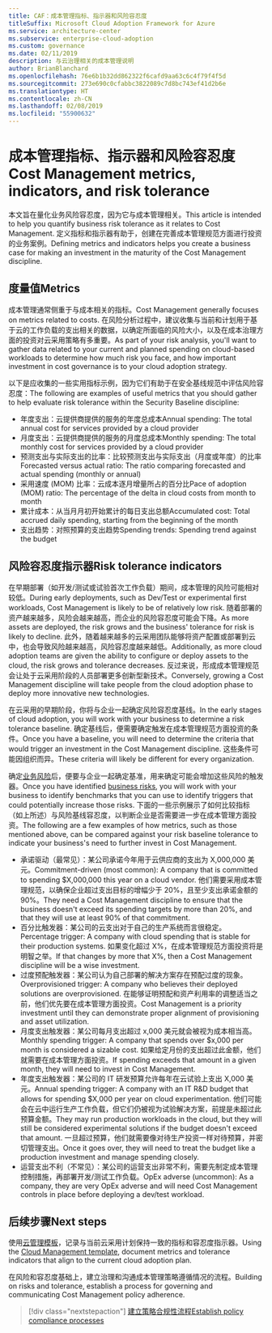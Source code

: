 ```yaml
---
title: CAF：成本管理指标、指示器和风险容忍度
titleSuffix: Microsoft Cloud Adoption Framework for Azure
ms.service: architecture-center
ms.subservice: enterprise-cloud-adoption
ms.custom: governance
ms.date: 02/11/2019
description: 与云治理相关的成本管理说明
author: BrianBlanchard
ms.openlocfilehash: 76e6b1b32dd862322f6cafd9aa63c6c4f79f4f5d
ms.sourcegitcommit: 273e690c0cfabbc3822089c7d8bc743ef41d2b6e
ms.translationtype: HT
ms.contentlocale: zh-CN
ms.lasthandoff: 02/08/2019
ms.locfileid: "55900632"
---
```

# <a name="cost-management-metrics-indicators-and-risk-tolerance"></a><span data-ttu-id="30235-103">成本管理指标、指示器和风险容忍度</span><span class="sxs-lookup"><span data-stu-id="30235-103">Cost Management metrics, indicators, and risk tolerance</span></span>

<span data-ttu-id="30235-104">本文旨在量化业务风险容忍度，因为它与成本管理相关。</span><span class="sxs-lookup"><span data-stu-id="30235-104">This article is intended to help you quantify business risk tolerance as it relates to Cost Management.</span></span> <span data-ttu-id="30235-105">定义指标和指示器有助于，创建在完善成本管理规范方面进行投资的业务案例。</span><span class="sxs-lookup"><span data-stu-id="30235-105">Defining metrics and indicators helps you create a business case for making an investment in the maturity of the Cost Management discipline.</span></span>

## <a name="metrics"></a><span data-ttu-id="30235-106">度量值</span><span class="sxs-lookup"><span data-stu-id="30235-106">Metrics</span></span>

<span data-ttu-id="30235-107">成本管理通常侧重于与成本相关的指标。</span><span class="sxs-lookup"><span data-stu-id="30235-107">Cost Management generally focuses on metrics related to costs.</span></span> <span data-ttu-id="30235-108">在风险分析过程中，建议收集与当前和计划用于基于云的工作负载的支出相关的数据，以确定所面临的风险大小，以及在成本治理方面的投资对云采用策略有多重要。</span><span class="sxs-lookup"><span data-stu-id="30235-108">As part of your risk analysis, you'll want to gather data related to your current and planned spending on cloud-based workloads to determine how much risk you face, and how important investment in cost governance is to your cloud adoption strategy.</span></span>

<span data-ttu-id="30235-109">以下是应收集的一些实用指标示例，因为它们有助于在安全基线规范中评估风险容忍度：</span><span class="sxs-lookup"><span data-stu-id="30235-109">The following are examples of useful metrics that you should gather to help evaluate risk tolerance within the Security Baseline discipline:</span></span>

- <span data-ttu-id="30235-110">年度支出：云提供商提供的服务的年度总成本</span><span class="sxs-lookup"><span data-stu-id="30235-110">Annual spending: The total annual cost for services provided by a cloud provider</span></span>
- <span data-ttu-id="30235-111">月度支出：云提供商提供的服务的月度总成本</span><span class="sxs-lookup"><span data-stu-id="30235-111">Monthly spending: The total monthly cost for services provided by a cloud provider</span></span>
- <span data-ttu-id="30235-112">预测支出与实际支出的比率：比较预测支出与实际支出（月度或年度）的比率</span><span class="sxs-lookup"><span data-stu-id="30235-112">Forecasted versus actual ratio: The ratio comparing forecasted and actual spending (monthly or annual)</span></span>
- <span data-ttu-id="30235-113">采用速度 (MOM) 比率：云成本逐月增量所占的百分比</span><span class="sxs-lookup"><span data-stu-id="30235-113">Pace of adoption (MOM) ratio: The percentage of the delta in cloud costs from month to month</span></span>
- <span data-ttu-id="30235-114">累计成本：从当月月初开始累计的每日支出总额</span><span class="sxs-lookup"><span data-stu-id="30235-114">Accumulated cost: Total accrued daily spending, starting from the beginning of the month</span></span>
- <span data-ttu-id="30235-115">支出趋势：对照预算的支出趋势</span><span class="sxs-lookup"><span data-stu-id="30235-115">Spending trends: Spending trend against the budget</span></span>

## <a name="risk-tolerance-indicators"></a><span data-ttu-id="30235-116">风险容忍度指示器</span><span class="sxs-lookup"><span data-stu-id="30235-116">Risk tolerance indicators</span></span>

<span data-ttu-id="30235-117">在早期部署（如开发/测试或试验首次工作负载）期间，成本管理的风险可能相对较低。</span><span class="sxs-lookup"><span data-stu-id="30235-117">During early deployments, such as Dev/Test or experimental first workloads, Cost Management is likely to be of relatively low risk.</span></span> <span data-ttu-id="30235-118">随着部署的资产越来越多，风险会越来越高，而企业的风险容忍度可能会下降。</span><span class="sxs-lookup"><span data-stu-id="30235-118">As more assets are deployed, the risk grows and the business' tolerance for risk is likely to decline.</span></span> <span data-ttu-id="30235-119">此外，随着越来越多的云采用团队能够将资产配置或部署到云中，也会导致风险越来越高，风险容忍度越来越低。</span><span class="sxs-lookup"><span data-stu-id="30235-119">Additionally, as more cloud adoption teams are given the ability to configure or deploy assets to the cloud, the risk grows and tolerance decreases.</span></span> <span data-ttu-id="30235-120">反过来说，形成成本管理规范会让处于云采用阶段的人员部署更多创新型新技术。</span><span class="sxs-lookup"><span data-stu-id="30235-120">Conversely, growing a Cost Management discipline will take people from the cloud adoption phase to deploy more innovative new technologies.</span></span>

<span data-ttu-id="30235-121">在云采用的早期阶段，你将与企业一起确定风险容忍度基线。</span><span class="sxs-lookup"><span data-stu-id="30235-121">In the early stages of cloud adoption, you will work with your business to determine a risk tolerance baseline.</span></span> <span data-ttu-id="30235-122">确定基线后，便需要确定触发在成本管理规范方面投资的条件。</span><span class="sxs-lookup"><span data-stu-id="30235-122">Once you have a baseline, you will need to determine the criteria that would trigger an investment in the Cost Management discipline.</span></span> <span data-ttu-id="30235-123">这些条件可能因组织而异。</span><span class="sxs-lookup"><span data-stu-id="30235-123">These criteria will likely be different for every organization.</span></span>

<span data-ttu-id="30235-124">确定[业务风险](./business-risks.md)后，便要与企业一起确定基准，用来确定可能会增加这些风险的触发器。</span><span class="sxs-lookup"><span data-stu-id="30235-124">Once you have identified [business risks](./business-risks.md), you will work with your business to identify benchmarks that you can use to identify triggers that could potentially increase those risks.</span></span> <span data-ttu-id="30235-125">下面的一些示例展示了如何比较指标（如上所述）与风险基线容忍度，以判断企业是否需要进一步在成本管理方面投资。</span><span class="sxs-lookup"><span data-stu-id="30235-125">The following are a few examples of how metrics, such as those mentioned above, can be compared against your risk baseline tolerance to indicate your business's need to further invest in Cost Management.</span></span>

- <span data-ttu-id="30235-126">承诺驱动（最常见）：某公司承诺今年用于云供应商的支出为 X,000,000 美元。</span><span class="sxs-lookup"><span data-stu-id="30235-126">Commitment-driven (most common): A company that is committed to spending $X,000,000 this year on a cloud vendor.</span></span> <span data-ttu-id="30235-127">他们需要采用成本管理规范，以确保企业超过支出目标的增幅少于 20%，且至少支出承诺金额的 90%。</span><span class="sxs-lookup"><span data-stu-id="30235-127">They need a Cost Management discipline to ensure that the business doesn't exceed its spending targets by more than 20%, and that they will use at least 90% of that commitment.</span></span>
- <span data-ttu-id="30235-128">百分比触发器：某公司的云支出对于自己的生产系统而言很稳定。</span><span class="sxs-lookup"><span data-stu-id="30235-128">Percentage trigger: A company with cloud spending that is stable for their production systems.</span></span> <span data-ttu-id="30235-129">如果变化超过 X%，在成本管理规范方面投资将是明智之举。</span><span class="sxs-lookup"><span data-stu-id="30235-129">If that changes by more that X%, then a Cost Management discipline will be a wise investment.</span></span>
- <span data-ttu-id="30235-130">过度预配触发器：某公司认为自己部署的解决方案存在预配过度的现象。</span><span class="sxs-lookup"><span data-stu-id="30235-130">Overprovisioned trigger: A company who believes their deployed solutions are overprovisioned.</span></span> <span data-ttu-id="30235-131">在能够证明预配和资产利用率的调整适当之前，他们优先要在成本管理方面投资。</span><span class="sxs-lookup"><span data-stu-id="30235-131">Cost Management is a priority investment until they can demonstrate proper alignment of provisioning and asset utilization.</span></span>
- <span data-ttu-id="30235-132">月度支出触发器：某公司每月支出超过 x,000 美元就会被视为成本相当高。</span><span class="sxs-lookup"><span data-stu-id="30235-132">Monthly spending trigger: A company that spends over $x,000 per month is considered a sizable cost.</span></span> <span data-ttu-id="30235-133">如果给定月份的支出超过此金额，他们就需要在成本管理方面投资。</span><span class="sxs-lookup"><span data-stu-id="30235-133">If spending exceeds that amount in a given month, they will need to invest in Cost Management.</span></span>
- <span data-ttu-id="30235-134">年度支出触发器：某公司的 IT 研发预算允许每年在云试验上支出 X,000 美元。</span><span class="sxs-lookup"><span data-stu-id="30235-134">Annual spending trigger: A company with an IT R&D budget that allows for spending $X,000 per year on cloud experimentation.</span></span> <span data-ttu-id="30235-135">他们可能会在云中运行生产工作负载，但它们仍被视为试验解决方案，前提是未超过此预算金额。</span><span class="sxs-lookup"><span data-stu-id="30235-135">They may run production workloads in the cloud, but they will still be considered experimental solutions if the budget doesn't exceed that amount.</span></span> <span data-ttu-id="30235-136">一旦超过预算，他们就需要像对待生产投资一样对待预算，并密切管理支出。</span><span class="sxs-lookup"><span data-stu-id="30235-136">Once it goes over, they will need to treat the budget like a production investment and manage spending closely.</span></span>
- <span data-ttu-id="30235-137">运营支出不利（不常见）：某公司的运营支出非常不利，需要先制定成本管理控制措施，再部署开发/测试工作负载。</span><span class="sxs-lookup"><span data-stu-id="30235-137">OpEx adverse (uncommon): As a company, they are very OpEx adverse and will need Cost Management controls in place before deploying a dev/test workload.</span></span>

## <a name="next-steps"></a><span data-ttu-id="30235-138">后续步骤</span><span class="sxs-lookup"><span data-stu-id="30235-138">Next steps</span></span>

<span data-ttu-id="30235-139">使用[云管理模板](./template.md)，记录与当前云采用计划保持一致的指标和容忍度指示器。</span><span class="sxs-lookup"><span data-stu-id="30235-139">Using the [Cloud Management template](./template.md), document metrics and tolerance indicators that align to the current cloud adoption plan.</span></span>

<span data-ttu-id="30235-140">在风险和容忍度基础上，建立治理和沟通成本管理策略遵循情况的流程。</span><span class="sxs-lookup"><span data-stu-id="30235-140">Building on risks and tolerance, establish a process for governing and communicating Cost Management policy adherence.</span></span>

> [!div class="nextstepaction"]
> [<span data-ttu-id="30235-141">建立策略合规性流程</span><span class="sxs-lookup"><span data-stu-id="30235-141">Establish policy compliance processes</span></span>](compliance-processes.md)
